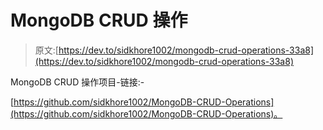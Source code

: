 # MongoDB CRUD 操作

> 原文:[https://dev.to/sidkhore1002/mongodb-crud-operations-33a8](https://dev.to/sidkhore1002/mongodb-crud-operations-33a8)

MongoDB CRUD 操作项目-链接:-

[https://github.com/sidkhore1002/MongoDB-CRUD-Operations](https://github.com/sidkhore1002/MongoDB-CRUD-Operations)。